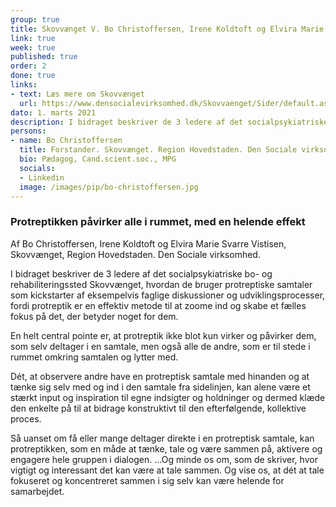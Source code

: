 ```yaml
---
group: true
title: Skovvænget V. Bo Christoffersen, Irene Koldtoft og Elvira Marie Svarre Vistisen, Skovvænget, Region Hovedstaden. Den Sociale virksomhed.
link: true
week: true
published: true
order: 2
done: true
links:
- text: Læs mere om Skovvænget
  url: https://www.densocialevirksomhed.dk/Skovvaenget/Sider/default.aspx
dato: 1. marts 2021
description: I bidraget beskriver de 3 ledere af det socialpsykiatriske bo- og rehabiliteringssted Skovvænget, hvordan de bruger protreptiske samtaler som kickstarter af eksempelvis faglige diskussioner og udviklingsprocesser, fordi protreptik er en effektiv metode til at zoome ind og skabe et fælles fokus på det, der betyder noget for dem. 
persons:
- name: Bo Christoffersen
  title: Forstander. Skovvænget. Region Hovedstaden. Den Sociale virksomhed
  bio: Pædagog, Cand.scient.soc., MPG 
  socials:
  - Linkedin
  image: /images/pip/bo-christoffersen.jpg
---
```

### Protreptikken påvirker alle i rummet, med en helende effekt

Af Bo Christoffersen, Irene Koldtoft og Elvira Marie Svarre Vistisen, Skovvænget, Region Hovedstaden. Den Sociale virksomhed.

 

I bidraget beskriver de 3 ledere af det socialpsykiatriske bo- og rehabiliteringssted Skovvænget, hvordan de bruger protreptiske samtaler som kickstarter af eksempelvis faglige diskussioner og udviklingsprocesser, fordi protreptik er en effektiv metode til at zoome ind og skabe et fælles fokus på det, der betyder noget for dem. 

 

En helt central pointe er, at protreptik ikke blot kun virker og påvirker dem, som selv deltager i en samtale, men også alle de andre, som er til stede i rummet omkring samtalen og lytter med.

 

Dét, at observere andre have en protreptisk samtale med hinanden og at tænke sig selv med og ind i den samtale fra sidelinjen, kan alene være et stærkt input og inspiration til egne indsigter og holdninger og dermed klæde den enkelte på til at bidrage konstruktivt til den efterfølgende, kollektive proces.

 

Så uanset om få eller mange deltager direkte i en protreptisk samtale, kan protreptikken, som en måde at tænke, tale og være sammen på, aktivere og engagere hele gruppen i dialogen. …Og minde os om, som de skriver, hvor vigtigt og interessant det kan være at tale sammen. Og vise os, at dét at tale fokuseret og koncentreret sammen i sig selv kan være helende for samarbejdet.